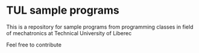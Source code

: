 # TUL sample programs
 This is a repository for sample programs from programming classes in field of mechatronics at Technical University of Liberec
 
 Feel free to contribute
